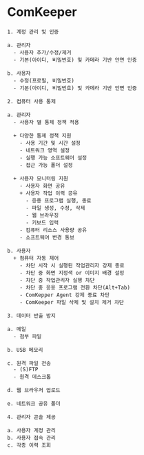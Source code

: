 # ComKeeper
`1. 계정 관리 및 인증`

    a. 관리자
      - 사용자 추가/수정/제거
      - 기본(아이디, 비밀번호) 및 카메라 기반 안면 인증

    b. 사용자
      - 수정(프로필, 비밀번호)
      - 기본(아이디, 비밀번호) 및 카메라 기반 안면 인증

`2. 컴퓨터 사용 통제`

    a. 관리자
      - 사용자 별 통제 정책 적용
    
      + 다양한 통제 정책 지원
        - 사용 기간 및 시간 설정
        - 네트워크 영역 설정
        - 실행 가능 소프트웨어 설정
        - 접근 가능 폴더 설정

      + 사용자 모니터링 지원
        - 사용자 화면 공유
        + 사용자 작업 이력 공유
          - 응용 프로그램 실행, 종료
          - 파일 생성, 수정, 삭제
          - 웹 브라우징
          - 키보드 입력
        - 컴퓨터 리소스 사용량 공유
        - 소프트웨어 변경 통보
      
    b. 사용자
      + 컴퓨터 자동 제어
        - 차단 시작 시 실행된 작업관리자 강제 종료
        - 차단 중 화면 지정색 or 이미지 배경 설정
        - 차단 중 작업관리자 실행 차단
        - 차단 중 응용 프로그램 전환 차단(Alt+Tab)
        - ComKepper Agent 강제 종료 차단
        - ComKeeper 파일 삭제 및 설치 제거 차단

`3. 데이터 반출 방지`

    a. 메일
      - 첨부 파일

    b. USB 메모리

    c. 원격 파일 전송
      - (S)FTP
      - 원격 데스크톱

    d. 웹 브라우저 업로드

    e. 네트워크 공유 폴더

`4. 관리자 콘솔 제공`

    a. 사용자 계정 관리
    b. 사용자 접속 관리
    c. 각종 이력 조회
